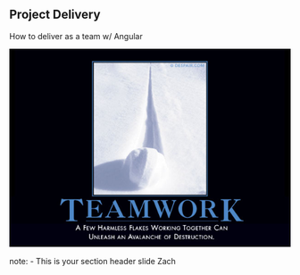 ##  Project Delivery

How to deliver as a team w/ Angular

![Teamwork](img/teamwork.jpeg)

note:
    - This is your section header slide Zach
